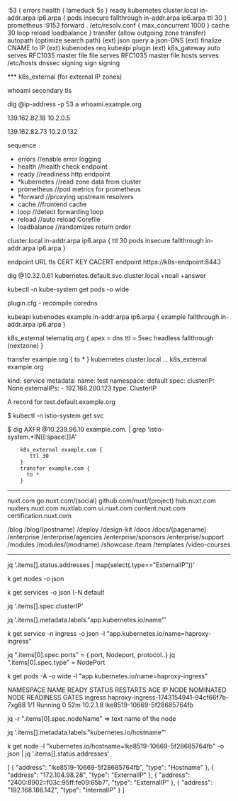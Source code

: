 :53 {
    errors
    health {
       lameduck 5s
    }
    ready
    kubernetes cluster.local in-addr.arpa ip6.arpa {
       pods insecure
       fallthrough in-addr.arpa ip6.arpa
       ttl 30
    }
    prometheus :9153
    forward . /etc/resolv.conf {
       max_concurrent 1000
    }
    cache 30
    loop
    reload
    loadbalance
}
transfer (allow outgoing zone transfer)
autopath (optimize search path)
(ext) json query a json-DNS
(ext) finalize CNAME to IP
(ext) kubenodes
   req kubeapi plugin
(ext) k8s_gateway
auto serves RFC1035 master file
file serves RFC1035 master file
hosts serves /etc/hosts
dnssec signing
sign signing

*** k8s_external (for external IP zones)

whoami
secondary
tls



dig @ip-address -p 53 a whoami.example.org

139.162.82.18
10.2.0.5



139.162.82.73
10.2.0.132

sequence
- errors //enable error logging
- health //health check endpoint
- ready //readiness http endpoint
- *kubernetes //read zone data from cluster
- prometheus //pod metrics for prometheus
- *forward //proxying upstream resolvers
- cache //frontend cache
- loop //detect forwarding  loop
- reload //auto reload Corefile
- loadbalance //randomizes return order


cluster.local
in-addr.arpa
ip6.arpa {
    ttl 30
    pods insecure
    fallthrough
      in-addr.arpa
      ip6.arpa
}

endpoint URL
tls CERT KEY CACERT
endpoint https://k8s-endpoint:8443

dig @10.32.0.61 kubernetes.default.svc.cluster.local +noall +answer

kubectl -n kube-system get pods -o wide


plugin.cfg - recompile coredns

kubeapi
kubenodes example  in-addr.arpa ip6.arpa {
  example
  fallthrough in-addr.arpa ip6.arpa
}



k8s_external telematiq.org {
  apex = dns
  ttl = 5sec
  headless
  fallthrough (nextzone)
}

transfer example.org { to * }
kubernetes cluster.local ...
k8s_external example.org

kind: service
metadata:
  name: test
  namespace: default
spec:
  clusterIP: None
  externalIPs:
    - 192.168.200.123
  type: ClusterIP

A record for test.default.example.org

$ kubectl -n istio-system get svc


$ dig AXFR @10.239.96.10 example.com. | grep 'istio-system.*IN[[:space:]]A'

        k8s_external example.com {
           ttl 30
        }
        transfer example.com {
          to *
        }






-----
nuxt.com
go.nuxt.com/(social)
github.com/nuxt/(project)
hub.nuxt.com
nuxters.nuxt.com
nuxtlab.com
ui.nuxt.com
content.nuxt.com
certification.nuxt.com


/blog
/blog/(postname)
/deploy
/design-kit
/docs
/docs/(pagename)
/enterprise
/enterprise/agencies
/enterprise/sponsors
/enterprise/support
/modules
/modules/(modname)
/showcase
/team
/templates
/video-courses




-----
jq  '.items[].status.addresses | map(select(.type=="ExternalIP"))'

k get nodes  -o json

k get services -o json (-N default

jq '.items[].spec.clusterIP'

jq '.items[].metadata.labels."app.kubernetes.io/name"'

k get service -n ingress -o json -l "app.kubernetes.io/name=haproxy-ingress"

jq ".items[0].spec.ports" = { port, Nodeport, protocol..}
jq ".items[0].spec.type" = NodePort

k get pods -A -o wide  -l "app.kubernetes.io/name=haproxy-ingress"

NAMESPACE   NAME                                         READY   STATUS    RESTARTS   AGE   IP         NODE                         NOMINATED NODE   READINESS GATES
ingress     haproxy-ingress-1743154941-94cf66f7b-7xg88   1/1     Running   0          52m   10.2.1.8   lke8519-10669-5f28685764fb   <none>           <none>


jq -r ".items[0].spec.nodeName" => text name of the node


jq '.items[].metadata.labels."kubernetes.io/hostname"'

k get node -l "kubernetes.io/hostname=lke8519-10669-5f28685764fb" -o json |
jq '.items[].status.addresses'

[
  {
    "address": "lke8519-10669-5f28685764fb",
    "type": "Hostname"
  },
  {
    "address": "172.104.98.28",
    "type": "ExternalIP"
  },
  {
    "address": "2400:8902::f03c:95ff:fe09:65b7",
    "type": "ExternalIP"
  },
  {
    "address": "192.168.186.142",
    "type": "InternalIP"
  }
]
